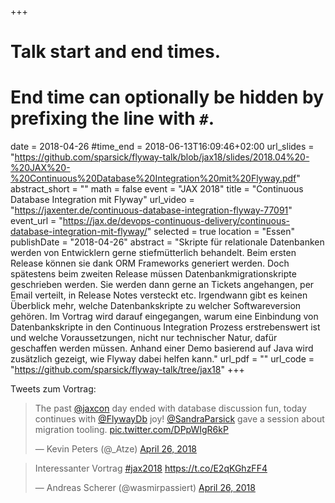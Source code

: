 +++
# Talk start and end times.
#  End time can optionally be hidden by prefixing the line with `#`.
date = 2018-04-26
#time_end = 2018-06-13T16:09:46+02:00
url_slides = "https://github.com/sparsick/flyway-talk/blob/jax18/slides/2018.04%20-%20JAX%20-%20Continuous%20Database%20Integration%20mit%20Flyway.pdf"
abstract_short = ""
math = false
event = "JAX 2018"
title = "Continuous Database Integration mit Flyway"
url_video = "https://jaxenter.de/continuous-database-integration-flyway-77091"
event_url = "https://jax.de/devops-continuous-delivery/continuous-database-integration-mit-flyway/"
selected = true
location = "Essen"
publishDate = "2018-04-26"
abstract = "Skripte für relationale Datenbanken werden von Entwicklern gerne stiefmütterlich behandelt. Beim ersten Release können sie dank ORM Frameworks generiert werden. Doch spätestens beim zweiten Release müssen Datenbankmigrationskripte geschrieben werden. Sie werden dann gerne an Tickets angehangen, per Email verteilt, in Release Notes versteckt etc. Irgendwann gibt es keinen Überblick mehr, welche Datenbankskripte zu welcher Softwareversion gehören. Im Vortrag wird darauf eingegangen, warum eine Einbindung von Datenbankskripte in den Continuous Integration Prozess erstrebenswert ist und welche Voraussetzungen, nicht nur technischer Natur, dafür geschaffen werden müssen. Anhand einer Demo basierend auf Java wird zusätzlich gezeigt, wie Flyway dabei helfen kann."
url_pdf = ""
url_code = "https://github.com/sparsick/flyway-talk/tree/jax18"
+++

Tweets zum Vortrag:

<blockquote class="twitter-tweet" data-partner="tweetdeck"><p lang="en" dir="ltr">The past <a href="https://twitter.com/jaxcon?ref_src=twsrc%5Etfw">@jaxcon</a> day ended with database discussion fun, today continues with <a href="https://twitter.com/FlywayDb?ref_src=twsrc%5Etfw">@FlywayDb</a> joy! <a href="https://twitter.com/SandraParsick?ref_src=twsrc%5Etfw">@SandraParsick</a> gave a session about migration tooling. <a href="https://t.co/DPpWIgR6kP">pic.twitter.com/DPpWIgR6kP</a></p>&mdash; Kevin Peters (@_Atze) <a href="https://twitter.com/_Atze/status/989415956077252608?ref_src=twsrc%5Etfw">April 26, 2018</a></blockquote>
<script async src="https://platform.twitter.com/widgets.js" charset="utf-8"></script>

<blockquote class="twitter-tweet" data-partner="tweetdeck"><p lang="de" dir="ltr">Interessanter Vortrag <a href="https://twitter.com/hashtag/jax2018?src=hash&amp;ref_src=twsrc%5Etfw">#jax2018</a> <a href="https://t.co/E2qKGhzFF4">https://t.co/E2qKGhzFF4</a></p>&mdash; Andreas Scherer (@wasmirpassiert) <a href="https://twitter.com/wasmirpassiert/status/989429851068227585?ref_src=twsrc%5Etfw">April 26, 2018</a></blockquote>
<script async src="https://platform.twitter.com/widgets.js" charset="utf-8"></script>
